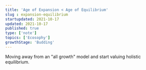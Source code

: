 ```yaml
---
title: 'Age of Expansion < Age of Equilibrium'
slug : expansion-equilibrium
startupdated: 2021-10-17
updated: 2021-10-17
published: true
type: ['note']
topics: ['Ecosophy']
growthStage: 'Budding'
---
```

<Draft />

Moving away from an "all growth" model and start valuing holistic equilibrium. 